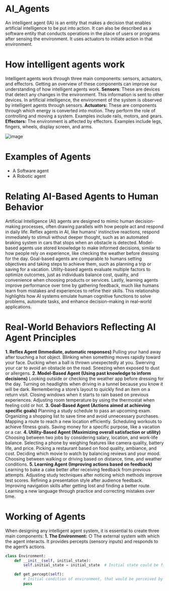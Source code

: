 # AI_Agents
An intelligent agent (IA) is an entity that makes a decision that enables artificial intelligence to be put into action. It can also be described as a software entity that conducts operations in the place of users or programs after sensing the environment. It uses actuators to initiate action in that environment.

# How intelligent agents work
Intelligent agents work through three main components: sensors, actuators, and
effectors. Getting an overview of these components can improve our understanding of
how intelligent agents work.
**Sensors**: These are devices that detect any changes in the environment. This
information is sent to other devices. In artificial intelligence, the environment of
the system is observed by intelligent agents through sensors.
**Actuators:** These are components through which energy is converted into
motion. They perform the role of controlling and moving a system. Examples
include rails, motors, and gears.
**Effectors:** The environment is affected by effectors. Examples include legs,
fingers, wheels, display screen, and arms.

![image](https://github.com/user-attachments/assets/7e5e6cde-1d0b-45b9-a796-b32b2bc1b80f)

# Examples of Agents
- A Software agent 
- A Robotic agent

# Relating AI-Based Agents to Human Behavior
Artificial Intelligence (AI) agents are designed to mimic human decision-making
processes, often drawing parallels with how people act and respond in daily life. Reflex
agents in AI, like humans' instinctive reactions, respond immediately to stimuli without
deeper thought, such as an automated braking system in cars that stops when an
obstacle is detected. Model-based agents use stored knowledge to make informed
decisions, similar to how people rely on experience, like checking the weather before
dressing for the day. Goal-based agents are comparable to humans setting objectives
and taking steps to achieve them, such as planning a trip or saving for a vacation.
Utility-based agents evaluate multiple factors to optimize outcomes, just as individuals
balance cost, quality, and convenience when choosing products or services. Lastly,
learning agents improve performance over time by gathering feedback, much like
humans learn from mistakes and experiences to refine their skills. This relationship highlights how AI systems emulate human cognitive functions to solve problems,
automate tasks, and enhance decision-making in real-world applications.

# Real-World Behaviors Reflecting AI Agent Principles
**1. Reflex Agent (Immediate, automatic responses)**
Pulling your hand away after touching a hot object.
Blinking when something moves rapidly toward your face.
Ducking when a ball is thrown unexpectedly at you.
Swerving your car to avoid an obstacle on the road.
Sneezing when exposed to dust or allergens.
**2. Model-Based Agent (Using past knowledge to inform decisions)**
Looking outside or checking the weather app before dressing for the day.
Turning on headlights when driving in a tunnel because you know it will be dark.
Remembering a store’s layout to quickly find an item on a return visit.
Closing windows when it starts to rain based on previous experiences.
Adjusting room temperature by using the thermostat when feeling cold or hot.
**3. Goal-Based Agent (Actions aimed at achieving specific goals)**
Planning a study schedule to pass an upcoming exam.
Organizing a shopping list to save time and avoid unnecessary purchases.
Mapping a route to reach a new location efficiently.
Scheduling workouts to achieve fitness goals.
Saving money for a specific purpose, like a vacation or a car.
**4. Utility-Based Agent (Maximizing overall satisfaction or utility)**
Choosing between two jobs by considering salary, location, and work-life
balance.
Selecting a phone by weighing features like camera quality, battery life, and
price.
Picking a restaurant based on food quality, ambiance, and cost.
Deciding which movie to watch by balancing reviews and your mood.
Choosing between walking or driving based on distance, time, and weather
conditions.
**5. Learning Agent (Improving actions based on feedback)**
Learning to bake a cake better after receiving feedback from previous attempts.
Adjusting study techniques after noticing which methods improve test scores.
Refining a presentation style after audience feedback.
Improving navigation skills after getting lost and finding a better route.
Learning a new language through practice and correcting mistakes over time.

# Working of Agents
When designing any intelligent agent system, it is essential to create three main
components:
**1. The Environment:**
○ The external system with which the agent interacts. It provides percepts
(sensory inputs) and responds to the agent’s actions.

```python
class Environment:
    def __init__(self, initial_state):
        self.initial_state = initial_state  # Initial state could be fixed or random

    def get_percept(self):
        # Initial condition of environment, that would be perceived by agent
        pass
```

